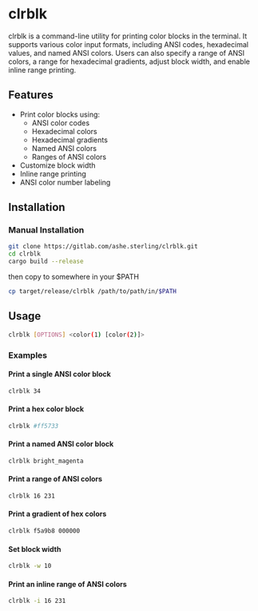 # clrblk

clrblk is a command-line utility for printing color blocks in the terminal. It supports various color input formats, including ANSI codes, hexadecimal values, and named ANSI colors. Users can also specify a range of ANSI colors, a range for hexadecimal gradients, adjust block width, and enable inline range printing.

## Features

- Print color blocks using:
  - ANSI color codes
  - Hexadecimal colors
  - Hexadecimal gradients
  - Named ANSI colors
  - Ranges of ANSI colors
- Customize block width
- Inline range printing
- ANSI color number labeling

## Installation


### Manual Installation

```sh
git clone https://gitlab.com/ashe.sterling/clrblk.git
cd clrblk
cargo build --release
```
then copy to somewhere in your $PATH
```sh
cp target/release/clrblk /path/to/path/in/$PATH
```

## Usage

```sh
clrblk [OPTIONS] <color(1) [color(2)]>
```

### Examples

#### Print a single ANSI color block
```sh
clrblk 34
```

#### Print a hex color block
```sh
clrblk #ff5733
```

#### Print a named ANSI color block
```sh
clrblk bright_magenta
```

#### Print a range of ANSI colors
```sh
clrblk 16 231
```

#### Print a gradient of hex colors
```sh
clrblk f5a9b8 000000
```

#### Set block width
```sh
clrblk -w 10
```

#### Print an inline range of ANSI colors
```sh
clrblk -i 16 231
```
